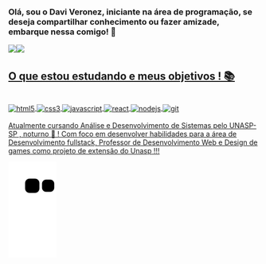 ### Olá, sou o Davi Veronez, iniciante na área de programação, se deseja compartilhar conhecimento ou fazer amizade, embarque nessa comigo! 👋
<div>
  <a href="https://github.com/Veronez1">
  <img height="180em" src="https://github-readme-stats.vercel.app/api?username=Veronez1&show_icons=true&theme=dracula&include_all_commits=true&count_private=true"/><img height="180em" src="https://github-readme-stats.vercel.app/api/top-langs/?username=Veronez1&layout=compact&langs_count=7&theme=dracula"/>
  
</div>

## O que estou estudando e meus objetivos ! 📚

<div style="display: inline_block"><br/>
    <img align="center" alt="html5" src="https://img.shields.io/badge/HTML5-E34F26?style=for-the-badge&logo=html5&logoColor=white">
    <img align="center" alt="css3" src="https://img.shields.io/badge/CSS3-1572B6?style=for-the-badge&logo=css3&logoColor=white">
    <img align="center" alt="javascript" src="https://img.shields.io/badge/JavaScript-F7DF1E?style=for-the-badge&logo=javascript&logoColor=black">
    <img align="center" alt="react" src="https://img.shields.io/badge/React-20232A?style=for-the-badge&logo=react&logoColor=61DAFB">
    <img align="center" alt="nodejs" src="https://img.shields.io/badge/Node.js-43853D?style=for-the-badge&logo=node.js&logoColor=white">
    <img align="center" alt="git" src="https://img.shields.io/badge/GIT-E44C30?style=for-the-badge&logo=git&logoColor=white">
<div/><br/>
Atualmente cursando Análise e Desenvolvimento de Sistemas pelo UNASP-SP , noturno 🌙 ! Com foco em desenvolver habilidades para a área de Desenvolvimento fullstack, Professor de Desenvolvimento Web e Design de games como projeto de extensão do Unasp !!!
  
  ![Snake animation](https://github.com/rafaballerini/rafaballerini/blob/output/github-contribution-grid-snake.svg)
